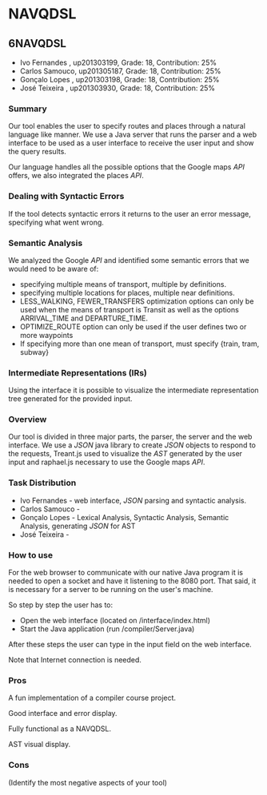 # NAVQDSL

## 6NAVQDSL
* Ivo Fernandes , up201303199, Grade: 18, Contribution: 25%
* Carlos Samouco, up201305187, Grade: 18, Contribution: 25%
*	Gonçalo Lopes , up201303198, Grade: 18, Contribution: 25%
* José Teixeira , up201303930, Grade: 18, Contribution: 25%



### Summary
Our tool enables the user to specify routes and places through a natural language like manner. We use a Java server that runs the parser and a web interface to be used as a user interface to receive the user input and show the query results.

Our language handles all the possible options that the Google maps _API_ offers, we also integrated the places _API_.

### Dealing with Syntactic Errors
If the tool detects syntactic errors it returns to the user an error message, specifying what went wrong.

### Semantic Analysis
We analyzed the Google _API_ and identified some semantic errors that we would need to be aware of:
* specifying multiple means of transport, multiple by definitions.
* specifying multiple locations for places, multiple near definitions.
* LESS_WALKING, FEWER_TRANSFERS optimization options can only be used when the means of transport is Transit as well as the options ARRIVAL_TIME and DEPARTURE_TIME.
* OPTIMIZE_ROUTE option can only be used if the user defines two or more waypoints
* If specifying more than one mean of transport, must specify {train, tram, subway}


### Intermediate Representations (IRs)
Using the interface it is possible to visualize the intermediate representation tree generated for the provided input.

### Overview
Our tool is divided in three major parts, the parser, the server and the web interface.
We use a _JSON_ java library to create _JSON_ objects to respond to the requests, Treant.js used to visualize the _AST_ generated by the user input and raphael.js necessary to use the Google maps _API_.

### Task Distribution
* Ivo Fernandes - web interface, _JSON_ parsing and syntactic analysis.
* Carlos Samouco -
*	Gonçalo Lopes - Lexical Analysis, Syntactic Analysis, Semantic Analysis, generating _JSON_ for AST
* José Teixeira -

### How to use

For the web browser to communicate with our native Java program it is needed to open a socket and have it listening to the 8080 port. That said, it is necessary for a server to be running on the user's machine.

So step by step the user has to:

* Open the web interface (located on /interface/index.html)
* Start the Java application (run /compiler/Server.java)

After these steps the user can type in the input field on the web interface.

Note that Internet connection is needed.

### Pros

A fun implementation of a compiler course project.

Good interface and error display.

Fully functional as a NAVQDSL.  

AST visual display.


### Cons

 (Identify the most negative aspects of your tool)
